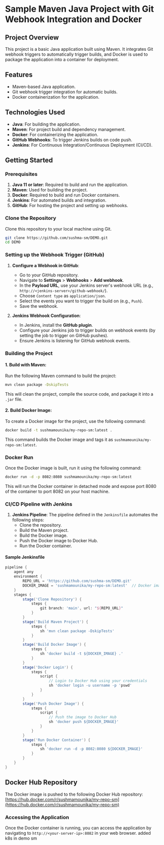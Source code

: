 # **Sample Maven Java Project with Git Webhook Integration and Docker**

## **Project Overview**
This project is a basic Java application built using Maven. It integrates Git webhook triggers to automatically trigger builds, and Docker is used to package the application into a container for deployment.

## **Features**
- Maven-based Java application.
- Git webhook trigger integration for automatic builds.
- Docker containerization for the application.

## **Technologies Used**
- **Java**: For building the application.
- **Maven**: For project build and dependency management.
- **Docker**: For containerizing the application.
- **GitHub Webhooks**: To trigger Jenkins builds on code push.
- **Jenkins**: For Continuous Integration/Continuous Deployment (CI/CD).

## **Getting Started**

### **Prerequisites**
1. **Java 11 or later**: Required to build and run the application.
2. **Maven**: Used for building the project.
3. **Docker**: Required to build and run Docker containers.
4. **Jenkins**: For automated builds and integration.
5. **GitHub**: For hosting the project and setting up webhooks.

### **Clone the Repository**
Clone this repository to your local machine using Git.

```bash
git clone https://github.com/sushma-sm/DEMO.git
cd DEMO
```

### **Setting up the Webhook Trigger (GitHub)**

1. **Configure a Webhook in GitHub**:
   - Go to your GitHub repository.
   - Navigate to **Settings** > **Webhooks** > **Add webhook**.
   - In the **Payload URL**, use your Jenkins server's webhook URL (e.g., `http://<jenkins-server>/github-webhook/`).
   - Choose `Content type` as `application/json`.
   - Select the events you want to trigger the build on (e.g., `Push`).
   - Save the webhook.

2. **Jenkins Webhook Configuration**:
   - In Jenkins, install the **GitHub plugin**.
   - Configure your Jenkins job to trigger builds on webhook events (by setting the job to trigger on GitHub pushes).
   - Ensure Jenkins is listening for GitHub webhook events.

### **Building the Project**

#### **1. Build with Maven**:

Run the following Maven command to build the project:

```bash
mvn clean package -DskipTests
```

This will clean the project, compile the source code, and package it into a `.jar` file.

#### **2. Build Docker Image**:

To create a Docker image for the project, use the following command:

```bash
docker build -t sushmamounika/my-repo-sm:latest .
```

This command builds the Docker image and tags it as `sushmamounika/my-repo-sm:latest`.

### **Docker Run**

Once the Docker image is built, run it using the following command:

```bash
docker run -d -p 8082:8080 sushmamounika/my-repo-sm:latest
```

This will run the Docker container in detached mode and expose port 8080 of the container to port 8082 on your host machine.

### **CI/CD Pipeline with Jenkins**

1. **Jenkins Pipeline**:
   The pipeline defined in the `Jenkinsfile` automates the following steps:
   - Clone the repository.
   - Build the Maven project.
   - Build the Docker image.
   - Push the Docker image to Docker Hub.
   - Run the Docker container.

#### **Sample Jenkinsfile**

```groovy
pipeline {
    agent any
    environment {
        REPO_URL = 'https://github.com/sushma-sm/DEMO.git'
        DOCKER_IMAGE = 'sushmamounika/my-repo-sm:latest'  // Docker image in Docker Hub
    }
    stages {
        stage('Clone Repository') {
            steps {
                git branch: 'main', url: "${REPO_URL}"
            }
        }
        stage('Build Maven Project') {
            steps {
                sh 'mvn clean package -DskipTests'
            }
        }
        stage('Build Docker Image') {
            steps {
                sh 'docker build -t ${DOCKER_IMAGE} .'
            }
        }
        stage('Docker Login') {
            steps {
                script {
                    // Login to Docker Hub using your credentials
                    sh 'docker login -u username -p 'pswd'
                }
            }
        }
        stage('Push Docker Image') {
            steps {
                script {
                    // Push the image to Docker Hub
                    sh 'docker push ${DOCKER_IMAGE}'
                }
            }
        }
        stage('Run Docker Container') {
            steps {
                sh 'docker run -d -p 8082:8080 ${DOCKER_IMAGE}'
            }
        }
    }
}
```

## **Docker Hub Repository**
The Docker image is pushed to the following Docker Hub repository:
[https://hub.docker.com/r/sushmamounika/my-repo-sm](https://hub.docker.com/r/sushmamounika/my-repo-sm)

### **Accessing the Application**

Once the Docker container is running, you can access the application by navigating to `http://<your-server-ip>:8082` in your web browser.
added k8s in demo
sm

